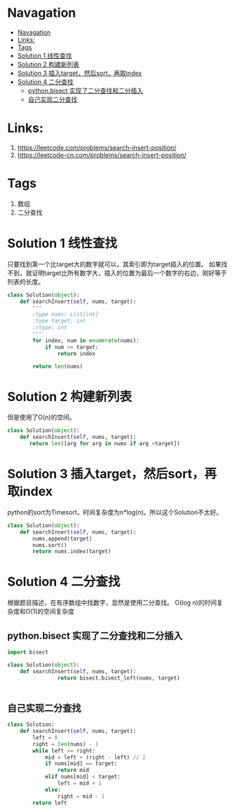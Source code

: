 # Navagation
- [Navagation](#navagation)
- [Links:](#links)
- [Tags](#tags)
- [Solution 1 线性查找](#solution-1-线性查找)
- [Solution 2 构建新列表](#solution-2-构建新列表)
- [Solution 3 插入target，然后sort，再取index](#solution-3-插入target然后sort再取index)
- [Solution 4 二分查找](#solution-4-二分查找)
  - [python.bisect 实现了二分查找和二分插入](#pythonbisect-实现了二分查找和二分插入)
  - [自己实现二分查找](#自己实现二分查找)

# Links:
1. https://leetcode.com/problems/search-insert-position/
2. https://leetcode-cn.com/problems/search-insert-position/

# Tags
1. 数组
2. 二分查找

# Solution 1 线性查找
只要找到第一个比target大的数字就可以，其索引即为target插入的位置。
如果找不到，就证明target比所有数字大，插入的位置为最后一个数字的右边，刚好等于列表的长度。

```python
class Solution(object):
    def searchInsert(self, nums, target):
        """
        :type nums: List[int]
        :type target: int
        :rtype: int
        """
        for index, num in enumerate(nums):
            if num >= target:
                return index

        return len(nums)
```

# Solution 2 构建新列表
但是使用了O(n)的空间。
```python
class Solution(object):
    def searchInsert(self, nums, target):
       return len([arg for arg in nums if arg <target])
```

# Solution 3 插入target，然后sort，再取index
python的sort为Timesort，时间复杂度为n*log(n)。所以这个Solution不太好。
```python
class Solution(object):
    def searchInsert(self, nums, target):
        nums.append(target)
        nums.sort()
        return nums.index(target)
```

# Solution 4 二分查找
根据题目描述，在有序数组中找数字，显然是使用二分查找。
O(log n)的时间复杂度和O(1)的空间复杂度
## python.bisect 实现了二分查找和二分插入
```python
import bisect

class Solution(object):
    def searchInsert(self, nums, target):
                return bisect.bisect_left(nums, target)
            
```

## 自己实现二分查找
```python
class Solution:
    def searchInsert(self, nums, target):
        left = 0
        right = len(nums) - 1
        while left <= right:
            mid = left + (right - left) // 2 
            if nums[mid] == target:
                return mid
            elif nums[mid] < target:
                left = mid + 1
            else:
                right = mid - 1
        return left


```